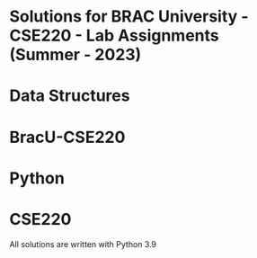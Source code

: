 # Solutions for BRAC University - CSE220 - Lab Assignments (Summer - 2023)
# Data Structures
# BracU-CSE220 
# Python 
# CSE220



All solutions are written with Python 3.9
